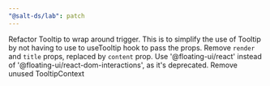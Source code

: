 ```yaml
---
"@salt-ds/lab": patch
---
```


Refactor Tooltip to wrap around trigger. This is to simplify the use of Tooltip by not having to use to useTooltip hook to pass the props.
Remove `render` and `title` props, replaced by `content` prop.
Use '@floating-ui/react' instead of '@floating-ui/react-dom-interactions', as it's deprecated.
Remove unused TooltipContext
